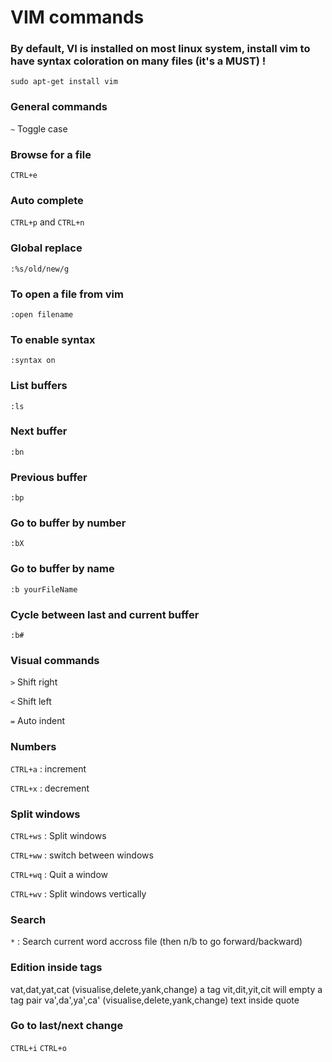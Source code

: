 VIM commands
==============

### By default, VI is installed on most linux system, install vim to have syntax coloration on many files (it's a MUST) !
`sudo apt-get install vim`  

### General commands
`~` Toggle case

### Browse for a file
`CTRL+e`

### Auto complete 
`CTRL+p` and `CTRL+n`

### Global replace
`:%s/old/new/g`

### To open a file from vim
`:open filename`

### To enable syntax
`:syntax on`

### List buffers
`:ls`

### Next buffer
`:bn`

### Previous buffer
`:bp`

### Go to buffer by number
`:bX`

### Go to buffer by name
`:b yourFileName`

### Cycle between last and current buffer
`:b#`

### Visual commands
`>` Shift right

`<` Shift left

`=` Auto indent

### Numbers
`CTRL+a` : increment

`CTRL+x` : decrement

### Split windows
`CTRL+ws` : Split windows

`CTRL+ww` : switch between windows

`CTRL+wq` : Quit a window

`CTRL+wv` : Split windows vertically

### Search
`*` : Search current word accross file (then n/b to go forward/backward)

### Edition inside tags
vat,dat,yat,cat  (visualise,delete,yank,change) a tag
vit,dit,yit,cit will empty a tag pair 
va',da',ya',ca'  (visualise,delete,yank,change) text inside quote

### Go to last/next change
`CTRL+i`
`CTRL+o`
